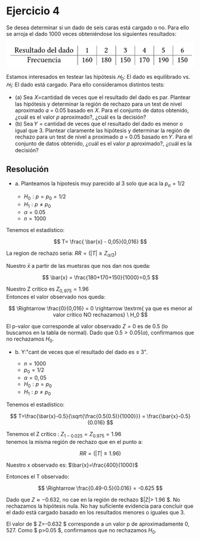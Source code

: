 # Ejercicio 4
Se desea determinar si un dado de seis caras está cargado o no. Para ello se arroja el dado 1000 veces obteniéndose los siguientes resultados:  

![alt text](image.png)  

Estamos interesados en testear las hipótesis $𝐻_0$: El dado es equilibrado vs. $𝐻_1$: El dado está cargado. Para ello consideramos distintos tests: 
* (a) Sea 𝑋=cantidad de veces que el resultado del dado es par. Plantear las hipótesis y determinar la región de rechazo para un test de nivel aproximado 𝛼 = 0.05 basado en 𝑋. Para el conjunto de datos obtenido, ¿cuál es el valor 𝑝 aproximado?, ¿cuál es la decisión? 
* (b) Sea 𝑌 = cantidad de veces que el resultado del dado es menor o igual que 3. Plantear claramente las hipótesis y determinar la región de rechazo para un test de nivel a proximado 𝛼 = 0.05 basado en 𝑌. Para el conjunto de datos obtenido, ¿cuál es el valor 𝑝 aproximado?, ¿cuál es la decisión?

## Resolución
* a. Planteamos la hipotesis muy parecido al 3 solo que aca la $p_o = 1/2$

    * $H_0: p=p_0 = 1/2$
    * $H_1: p \neq p_0$
    * $\alpha = 0.05$
    * $n= 1000$

Tenemos el estadístico:  

$$
T= \frac{ \bar{x} - 0,05}{0,016}
$$  

La region de rechazo seria: $RR=(|T|\geq Z_{\alpha/2})$  

Nuestro $\bar{x}$ a partir de las muetsras que nos dan nos queda:

$$
\bar{x} = \frac{180+170+150}{1000}=0,5
$$

Nuestro Z crítico es $Z_{0,975} = 1.96$  
Entonces el valor observado nos queda:

$$
\Rightarrow \frac{0}{0,016} = 0 \rightarrow \textrm{ ya que es menor al valor crítico NO rechazamos} \ H_0
$$  

El p-valor que corresponde al valor observado $Z=0$ es de 0.5 (lo buscamos en la tabla de normal). Dado que $0.5>0.05 (\alpha)$, confirmamos que no rechazamos $H_0$.  

* b. Y:"cant de veces que el resultado del dado es $\leq$ 3".  

    * $n= 1000$
    * $p_0 =1/2$
    * $\alpha =  0,05$
    * $H_0 : p= p_0$
    * $H_1: p \neq p_0$

Tenemos el estadístico:  

$$
T=\frac{\bar{x}-0.5}{\sqrt{\frac{0.5(0.5)}{1000}}} = \frac{\bar{x}-0.5}{0.016}
$$  

Tenemos el Z crítico : $Z_{1-0.025} = Z_{0.975} = 1.96$  
tenemos la misma región de rechazo que en el punto a:

$$
RR= (|T|\geq 1.96)
$$  

Nuestro x observado es: $\bar{x}=\frac{400}{1000}$  

Entonces el T observado:   

$$
\Rightarrow \frac{0.49-0.5}{0.016} = -0.625
$$  

Dado que $Z \approx -0.632$, no cae en la región de rechazo $|Z|> 1.96 $. No rechazamos la hipótesis nula. No hay suficiente evidencia para concluir que el dado está cargado basado en los resultados menores o iguales que 3.  

El valor de $ Z=-0.632 $ corresponde a un valor p de aproximadamente $0,527$. Como $ p>0.05 $, confirmamos que no rechazamos $H_0$. 
